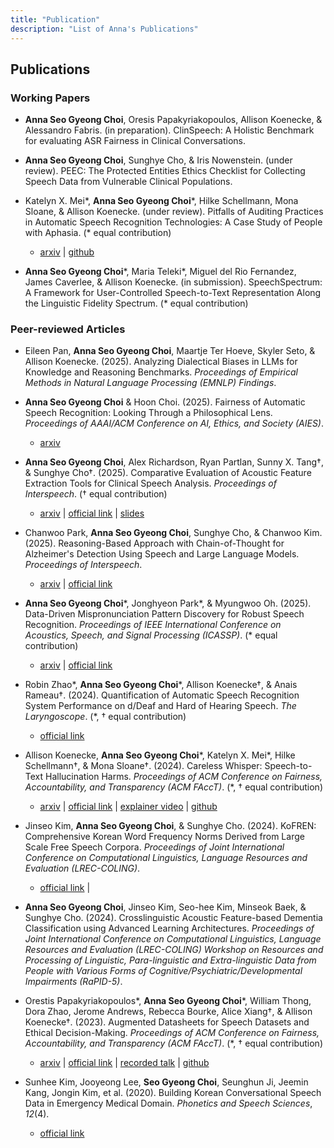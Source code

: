 ```yaml
---
title: "Publication"
description: "List of Anna's Publications"
---
```

## Publications

### Working Papers

* **Anna Seo Gyeong Choi**, Oresis Papakyriakopoulos, Allison Koenecke, & Alessandro Fabris. (in preparation). ClinSpeech: A Holistic Benchmark for evaluating ASR Fairness in Clinical Conversations.

* **Anna Seo Gyeong Choi**, Sunghye Cho, & Iris Nowenstein. (under review). PEEC: The Protected Entities Ethics Checklist for Collecting Speech Data from Vulnerable Clinical Populations.

* Katelyn X. Mei*, **Anna Seo Gyeong Choi***, Hilke Schellmann, Mona Sloane, & Allison Koenecke. (under review). Pitfalls of Auditing Practices in Automatic Speech Recognition Technologies: A Case Study of People with Aphasia. (* equal contribution)

    * [arxiv](https://arxiv.org/abs/2506.08846) | [github](https://github.com/koenecke/auditing_asr_aphasia)

* **Anna Seo Gyeong Choi***, Maria Teleki*, Miguel del Rio Fernandez, James Caverlee, & Allison Koenecke. (in submission). SpeechSpectrum: A Framework for User-Controlled Speech-to-Text Representation Along the Linguistic Fidelity Spectrum. (* equal contribution)

### Peer-reviewed Articles

* Eileen Pan, **Anna Seo Gyeong Choi**, Maartje Ter Hoeve, Skyler Seto, & Allison Koenecke. (2025). Analyzing Dialectical Biases in LLMs for Knowledge and Reasoning Benchmarks. *Proceedings of Empirical Methods in Natural Language Processing (EMNLP) Findings*.

* **Anna Seo Gyeong Choi** & Hoon Choi. (2025). Fairness of Automatic Speech Recognition: Looking Through a Philosophical Lens. *Proceedings of AAAI/ACM Conference on AI, Ethics, and Society (AIES)*.

     * [arxiv](https://arxiv.org/abs/2508.07143)

* **Anna Seo Gyeong Choi**, Alex Richardson, Ryan Partlan, Sunny X. Tang†, & Sunghye Cho†. (2025). Comparative Evaluation of Acoustic Feature Extraction Tools for Clinical Speech Analysis. *Proceedings of Interspeech*. († equal contribution)

     * [arxiv](https://arxiv.org/abs/2506.01129) | [official link](https://www.isca-archive.org/interspeech_2025/choi25h_interspeech.pdf) | [slides](interspeech25feature_slides.pdf)

* Chanwoo Park, **Anna Seo Gyeong Choi**, Sunghye Cho, & Chanwoo Kim. (2025). Reasoning-Based Approach with Chain-of-Thought for Alzheimer's Detection Using Speech and Large Language Models. *Proceedings of Interspeech*.

     * [arxiv](https://arxiv.org/abs/2506.01683) | [official link](https://www.isca-archive.org/interspeech_2025/park25d_interspeech.pdf)

* **Anna Seo Gyeong Choi***, Jonghyeon Park*, & Myungwoo Oh. (2025). Data-Driven Mispronunciation Pattern Discovery for Robust Speech Recognition. *Proceedings of IEEE International Conference on Acoustics, Speech, and Signal Processing (ICASSP)*. (* equal contribution)

     * [arxiv](https://arxiv.org/abs/2508.07143) | [official link](https://ieeexplore.ieee.org/stamp/stamp.jsp?arnumber=10888676)

* Robin Zhao*, **Anna Seo Gyeong Choi***, Allison Koenecke†, & Anais Rameau†. (2024). Quantification of Automatic Speech Recognition System Performance on d/Deaf and Hard of Hearing Speech. *The Laryngoscope*. (*, † equal contribution)

     * [official link](https://onlinelibrary.wiley.com/doi/pdf/10.1002/lary.31713)

* Allison Koenecke, **Anna Seo Gyeong Choi***, Katelyn X. Mei*, Hilke Schellmann†, & Mona Sloane†. (2024). Careless Whisper: Speech-to-Text Hallucination Harms. *Proceedings of ACM Conference on Fairness, Accountability, and Transparency (ACM FAccT)*. (*, † equal contribution)

     * [arxiv](https://arxiv.org/abs/2402.08021) | [official link](https://dl.acm.org/doi/10.1145/3630106.3658996) | [explainer video](https://vimeo.com/951267266) | [github](https://github.com/koenecke/hallucination_harms)

* Jinseo Kim, **Anna Seo Gyeong Choi**, & Sunghye Cho. (2024). KoFREN: Comprehensive Korean Word Frequency Norms Derived from Large Scale Free Speech Corpora. *Proceedings of Joint International Conference on Computational Linguistics, Language Resources and Evaluation (LREC-COLING)*.

     * [official link](https://aclanthology.org/2024.lrec-main.866/) |

* **Anna Seo Gyeong Choi**, Jinseo Kim, Seo-hee Kim, Minseok Baek, & Sunghye Cho. (2024). Crosslinguistic Acoustic Feature-based Dementia Classification using Advanced Learning Architectures. *Proceedings of Joint International Conference on Computational Linguistics, Language Resources and Evaluation (LREC-COLING) Workshop on Resources and Processing of Linguistic, Para-linguistic and Extra-linguistic Data from People with Various Forms of Cognitive/Psychiatric/Developmental Impairments (RaPID-5)*.

* Orestis Papakyriakopoulos*, **Anna Seo Gyeong Choi***, William Thong, Dora Zhao, Jerome Andrews, Rebecca Bourke, Alice Xiang†, & Allison Koenecke†. (2023). Augmented Datasheets for Speech Datasets and Ethical Decision-Making. *Proceedings of ACM Conference on Fairness, Accountability, and Transparency (ACM FAccT)*. (*, † equal contribution)

     * [arxiv](https://arxiv.org/abs/2305.04672) | [official link](https://dl.acm.org/doi/10.1145/3593013.3594049) | [recorded talk](https://www.youtube.com/watch?v=D6Dm5AzpW-E) | [github](https://github.com/SonyResearch/project_ethics_augmented_datasheets_for_speech_datasets)

* Sunhee Kim, Jooyeong Lee, **Seo Gyeong Choi**, Seunghun Ji, Jeemin Kang, Jongin Kim, et al. (2020). Building Korean Conversational Speech Data in Emergency Medical Domain. *Phonetics and Speech Sciences*, *12*(4).

     * [official link](https://www.eksss.org/archive/view_article?pid=pss-12-4-81)